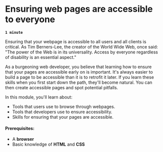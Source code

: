# Ensuring web pages are accessible to everyone

**`1 minute`**

Ensuring that your webpage is accessible to all users and all clients is critical. As Tim Berners-Lee, the creator of the World Wide Web, once said: "The power of the Web is in its universality. Access by everyone regardless of disability is an essential aspect."

As a burgeoning web developer, you believe that learning how to ensure that your pages are accessible early on is important. It's always easier to build a page to be accessible than it is to retrofit it later. If you learn these skills when you first start down the path, they'll become natural. You can then create accessible pages and spot potential pitfalls.

In this module, you'll learn about:

- Tools that users use to browse through webpages.
- Tools that developers use to ensure accessibility.
- Skills for ensuring that your pages are accessible.

#### Prerequisites:

- A **browser**
- Basic knowledge of **HTML** and **CSS**
